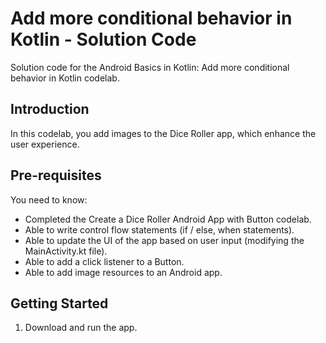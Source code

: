 Add more conditional behavior in Kotlin - Solution Code
=======================================

Solution code for the Android Basics in Kotlin: Add more conditional behavior in Kotlin codelab.

Introduction
------------
In this codelab, you add images to the Dice Roller app, which enhance the user experience.

Pre-requisites
--------------

You need to know:
- Completed the Create a Dice Roller Android App with Button codelab.
- Able to write control flow statements (if / else, when statements).
- Able to update the UI of the app based on user input (modifying the MainActivity.kt file).
- Able to add a click listener to a Button.
- Able to add image resources to an Android app.


Getting Started
---------------

1. Download and run the app.
